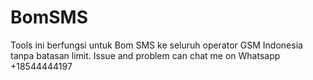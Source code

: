 # BomSMS
Tools ini berfungsi untuk Bom SMS ke seluruh operator GSM Indonesia tanpa batasan limit.
Issue and problem can chat me on Whatsapp +18544444197
